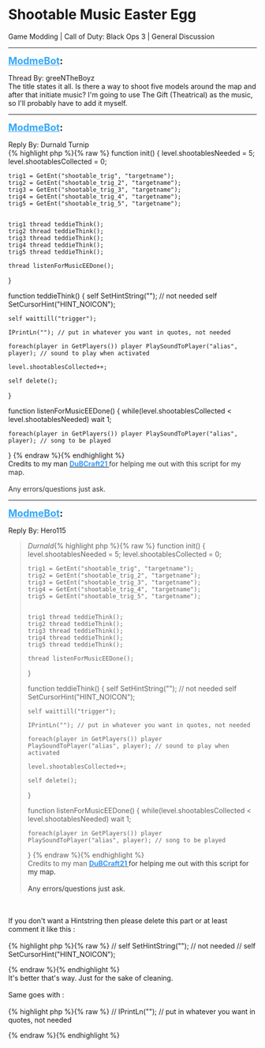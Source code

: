 # Shootable Music Easter Egg
Game Modding | Call of Duty: Black Ops 3 | General Discussion

---
<strong style="font-size: 1.4em;"><span style="text-decoration: underline;text-decoration-color: #34a7f9;"><span style="color:#34a7f9;">ModmeBot</span></span>:</strong>

<p>Thread By: greeNTheBoyz<br />The title states it all. Is there a way to shoot five models around the map and after that initiate music? I&#39;m going to use The Gift (Theatrical) as the music, so I&#39;ll probably have to add it myself.</p>

---
<strong style="font-size: 1.4em;"><span style="text-decoration: underline;text-decoration-color: #34a7f9;"><span style="color:#34a7f9;">ModmeBot</span></span>:</strong>

<p>Reply By: Durnald Turnip<br />{% highlight php %}{% raw %}
function init() {
    level.shootablesNeeded = 5;
    level.shootablesCollected = 0;

    trig1 = GetEnt("shootable_trig", "targetname");
    trig2 = GetEnt("shootable_trig_2", "targetname");
    trig3 = GetEnt("shootable_trig_3", "targetname");
    trig4 = GetEnt("shootable_trig_4", "targetname");
    trig5 = GetEnt("shootable_trig_5", "targetname");


    trig1 thread teddieThink();
    trig2 thread teddieThink();
    trig3 thread teddieThink();
    trig4 thread teddieThink();
    trig5 thread teddieThink();

    thread listenForMusicEEDone();
}

function teddieThink() {
    self SetHintString(""); // not needed
    self SetCursorHint("HINT_NOICON");

    self waittill("trigger");

    IPrintLn(""); // put in whatever you want in quotes, not needed

    foreach(player in GetPlayers()) player PlaySoundToPlayer("alias", player); // sound to play when activated

    level.shootablesCollected++;

    self delete();
}

function listenForMusicEEDone() {
    while(level.shootablesCollected &lt; level.shootablesNeeded) wait 1;

    foreach(player in GetPlayers()) player PlaySoundToPlayer("alias", player); // song to be played
}
{% endraw %}{% endhighlight %}
<br />Credits to my man <span style="text-decoration: underline"><strong><span style="color:#3399ff;">DuBCraft21</span> </strong></span><span style="color:#333333;">for helping me out with this script for my map.</span><br /><br /><span style="color:#333333;">Any errors/questions just ask.</span></p>

---
<strong style="font-size: 1.4em;"><span style="text-decoration: underline;text-decoration-color: #34a7f9;"><span style="color:#34a7f9;">ModmeBot</span></span>:</strong>

<p>Reply By: Hero115<br /><blockquote><em>Durnald</em>{% highlight php %}{% raw %}
function init() {
    level.shootablesNeeded = 5;
    level.shootablesCollected = 0;

    trig1 = GetEnt("shootable_trig", "targetname");
    trig2 = GetEnt("shootable_trig_2", "targetname");
    trig3 = GetEnt("shootable_trig_3", "targetname");
    trig4 = GetEnt("shootable_trig_4", "targetname");
    trig5 = GetEnt("shootable_trig_5", "targetname");


    trig1 thread teddieThink();
    trig2 thread teddieThink();
    trig3 thread teddieThink();
    trig4 thread teddieThink();
    trig5 thread teddieThink();

    thread listenForMusicEEDone();
}

function teddieThink()
{
    self SetHintString(""); // not needed
    self SetCursorHint("HINT_NOICON");

    self waittill("trigger");

    IPrintLn(""); // put in whatever you want in quotes, not needed

    foreach(player in GetPlayers()) player PlaySoundToPlayer("alias", player); // sound to play when activated

    level.shootablesCollected++;

    self delete();
}

function listenForMusicEEDone() 
{
    while(level.shootablesCollected &lt; level.shootablesNeeded)
    wait 1;

    foreach(player in GetPlayers()) player PlaySoundToPlayer("alias", player); // song to be played
}
{% endraw %}{% endhighlight %}
<br />Credits to my man <span style="text-decoration: underline"><strong><span style="color:#3399ff;">DuBCraft21</span> </strong></span><span style="color:#333333;">for helping me out with this script for my map.</span><br /><br /><span style="color:#333333;">Any errors/questions just ask.</span></blockquote><br /><br />If you don&#39;t want a Hintstring then please delete this part or at least comment it like this :<br /><br />{% highlight php %}{% raw %}
// self SetHintString(""); // not needed
// self SetCursorHint("HINT_NOICON");

{% endraw %}{% endhighlight %}
<br />It&#39;s better that&#39;s way. Just for the sake of cleaning.<br /><br />Same goes with :<br /><br />{% highlight php %}{% raw %}
// IPrintLn(""); // put in whatever you want in quotes, not needed

{% endraw %}{% endhighlight %}
</p>
